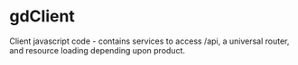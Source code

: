 gdClient
========


Client javascript code - contains services to access /api, a universal router, and resource loading depending upon product.
